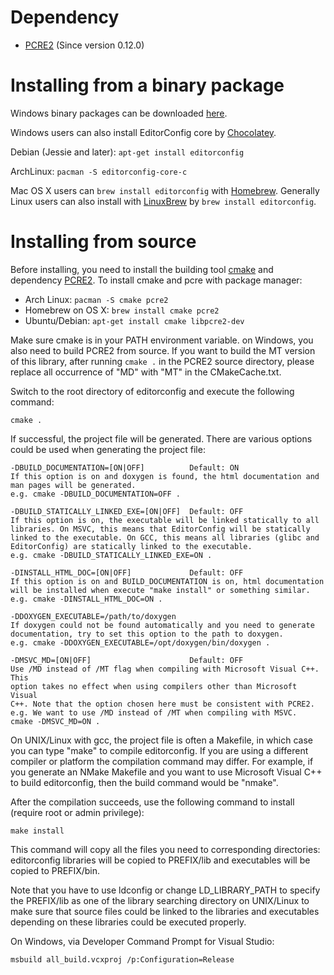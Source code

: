 Dependency
==========

- [PCRE2][] (Since version 0.12.0)

Installing from a binary package
================================

Windows binary packages can be downloaded [here](http://sourceforge.net/projects/editorconfig/files/EditorConfig-C-Core/).

Windows users can also install EditorConfig core by [Chocolatey](http://chocolatey.org/packages/editorconfig.core).

Debian (Jessie and later): `apt-get install editorconfig`

ArchLinux: `pacman -S editorconfig-core-c`

Mac OS X users can `brew install editorconfig` with [Homebrew](http://brew.sh).
Generally Linux users can also install with [LinuxBrew](https://github.com/Homebrew/linuxbrew)
by `brew install editorconfig`.

Installing from source
======================

Before installing, you need to install the building tool [cmake][] and
dependency [PCRE2][]. To install cmake and pcre with package manager:

- Arch Linux: `pacman -S cmake pcre2`
- Homebrew on OS X: `brew install cmake pcre2`
- Ubuntu/Debian: `apt-get install cmake libpcre2-dev`

Make sure cmake is in your PATH environment variable. on Windows, you also need
to build PCRE2 from source. If you want to build the MT version of this library,
after running `cmake .` in the PCRE2 source directory, please replace all
occurrence of "MD" with "MT" in the CMakeCache.txt.

Switch to the root directory of editorconfig and execute the following command:

    cmake .

If successful, the project file will be generated. There are various options
could be used when generating the project file:

    -DBUILD_DOCUMENTATION=[ON|OFF]          Default: ON
    If this option is on and doxygen is found, the html documentation and
    man pages will be generated.
    e.g. cmake -DBUILD_DOCUMENTATION=OFF .

    -DBUILD_STATICALLY_LINKED_EXE=[ON|OFF]  Default: OFF
    If this option is on, the executable will be linked statically to all
    libraries. On MSVC, this means that EditorConfig will be statically
    linked to the executable. On GCC, this means all libraries (glibc and 
    EditorConfig) are statically linked to the executable.
    e.g. cmake -DBUILD_STATICALLY_LINKED_EXE=ON .

    -DINSTALL_HTML_DOC=[ON|OFF]             Default: OFF
    If this option is on and BUILD_DOCUMENTATION is on, html documentation
    will be installed when execute "make install" or something similar.
    e.g. cmake -DINSTALL_HTML_DOC=ON .

    -DDOXYGEN_EXECUTABLE=/path/to/doxygen
    If doxygen could not be found automatically and you need to generate
    documentation, try to set this option to the path to doxygen.
    e.g. cmake -DDOXYGEN_EXECUTABLE=/opt/doxygen/bin/doxygen .

    -DMSVC_MD=[ON|OFF]                      Default: OFF
    Use /MD instead of /MT flag when compiling with Microsoft Visual C++. This
    option takes no effect when using compilers other than Microsoft Visual
    C++. Note that the option chosen here must be consistent with PCRE2.
    e.g. We want to use /MD instead of /MT when compiling with MSVC.
    cmake -DMSVC_MD=ON .

On UNIX/Linux with gcc, the project file is often a Makefile, in which case you
can type "make" to compile editorconfig.  If you are using a different compiler
or platform the compilation command may differ. For example, if you generate an
NMake Makefile and you want to use Microsoft Visual C++ to build editorconfig,
then the build command would be "nmake".

After the compilation succeeds, use the following command to install (require
root or admin privilege):

    make install

This command will copy all the files you need to corresponding directories:
editorconfig libraries will be copied to PREFIX/lib and executables will be
copied to PREFIX/bin.

Note that you have to use ldconfig or change LD_LIBRARY_PATH to specify the
PREFIX/lib as one of the library searching directory on UNIX/Linux to make sure
that source files could be linked to the libraries and executables depending on
these libraries could be executed properly.

On Windows, via Developer Command Prompt for Visual Studio:

    msbuild all_build.vcxproj /p:Configuration=Release

[cmake]: http://www.cmake.org
[PCRE2]: http://pcre.org
